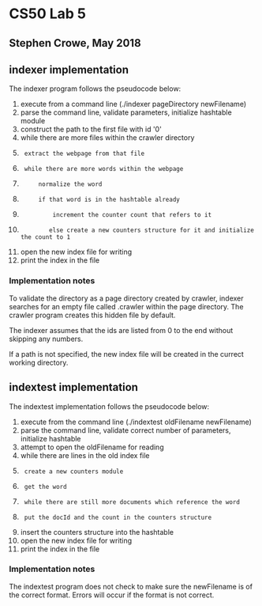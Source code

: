 # CS50 Lab 5
## Stephen Crowe, May 2018

## indexer implementation

The indexer program follows the pseudocode below:

1.	execute from a command line (./indexer pageDirectory newFilename)
2.	parse the command line, validate parameters, initialize hashtable module
3.	construct the path to the first file with id '0'
4.	while there are more files within the crawler directory
5.		extract the webpage from that file
6. 		while there are more words within the webpage
7.			normalize the word
8.			if that word is in the hashtable already
9.				increment the counter count that refers to it
10.				else create a new counters structure for it and initialize the count to 1
11.	open the new index file for writing
12.	print the index in the file

### Implementation notes

To validate the directory as a page directory created by crawler, indexer searches for an empty file called .crawler within the page directory. The crawler program creates this hidden file by default.

The indexer assumes that the ids are listed from 0 to the end without skipping any numbers.

If a path is not specified, the new index file will be created in the currect working directory.

## indextest implementation

The indextest implementation follows the pseudocode below:

1.	execute from the command line (./indextest oldFilename newFilename)
2.	parse the command line, validate correct number of parameters, initialize hashtable
3.	attempt to open the oldFilename for reading
4.	while there are lines in the old index file
5.		create a new counters module
6.		get the word
7.		while there are still more documents which reference the word
8.		put the docId and the count in the counters structure
9.	insert the counters structure into the hashtable
10.	open the new index file for writing
11.	print the index in the file

### Implementation notes

The indextest program does not check to make sure the newFilename is of the correct format. Errors will occur if the format is not correct.

